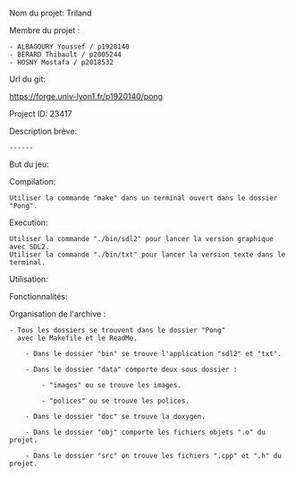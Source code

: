 Nom du projet: Triland

Membre du projet :

    - ALBAGOURY Youssef / p1920140
    - BERARD Thibault / p2005244 
    - HOSNY Mostafa / p2018532
   

Url du git:

  https://forge.univ-lyon1.fr/p1920140/pong
    
  Project ID: 23417

Description brève:

    ------

But du jeu:

    

Compilation:

    Utiliser la commande "make" dans un terminal ouvert dans le dossier "Pong".

Execution:

    Utiliser la commande "./bin/sdl2" pour lancer la version graphique avec SDL2.
    Utiliser la commande "./bin/txt" pour lancer la version texte dans le terminal.

Utilisation:

   

Fonctionnalités:

    


Organisation de l'archive :

    - Tous les dossiers se trouvent dans le dossier "Pong"
      avec le Makefile et le ReadMe.

        - Dans le dossier "bin" se trouve l'application "sdl2" et "txt".

        - Dans le dossier "data" comporte deux sous dossier :

            - "images" ou se trouve les images.

            - "polices" ou se trouve les polices.

        - Dans le dossier "doc" se trouve la doxygen.

        - Dans le dossier "obj" comporte les fichiers objets ".o" du projet.

        - Dans le dossier "src" on trouve les fichiers ".cpp" et ".h" du projet.
